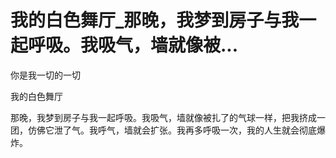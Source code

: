# 我的白色舞厅_那晚，我梦到房子与我一起呼吸。我吸气，墙就像被...

你是我一切的一切

我的白色舞厅

那晚，我梦到房子与我一起呼吸。我吸气，墙就像被扎了的气球一样，把我挤成一团，仿佛它泄了气。我呼气，墙就会扩张。我再多呼吸一次，我的人生就会彻底爆炸。